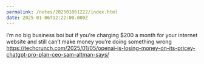 ```yaml
---
permalink: /notes/202501061222/index.html
date: 2025-01-06T12:22:00.000Z
---
```


I’m no big business boi but if you’re charging $200 a month for your internet website and still can’t make money you’re doing something wrong https://techcrunch.com/2025/01/05/openai-is-losing-money-on-its-pricey-chatgpt-pro-plan-ceo-sam-altman-says/